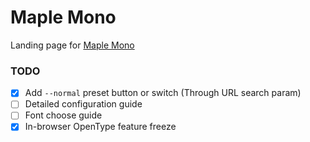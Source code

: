 # Maple Mono

Landing page for [Maple Mono](https://github.com/subframe7536/maple-font)

### TODO

- [x] Add `--normal` preset button or switch (Through URL search param)
- [ ] Detailed configuration guide
- [ ] Font choose guide
- [x] In-browser OpenType feature freeze
